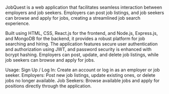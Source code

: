 JobQuest is a web application that facilitates seamless interaction between employers and job seekers. Employers can post job listings, and job seekers can browse and apply for jobs, creating a streamlined job search experience.

Built using HTML, CSS, React.js for the frontend, and Node.js, Express.js, and MongoDB for the backend, it provides a robust platform for job searching and hiring. The application features secure user authentication and authorization using JWT, and password security is enhanced with bcrypt hashing. Employers can post, update, and delete job listings, while job seekers can browse and apply for jobs.


Usage:
Sign Up / Log In: Create an account or log in as an employer or job seeker.
Employers: Post new job listings, update existing ones, or delete jobs no longer available.
Job Seekers: Browse available jobs and apply for positions directly through the application.

